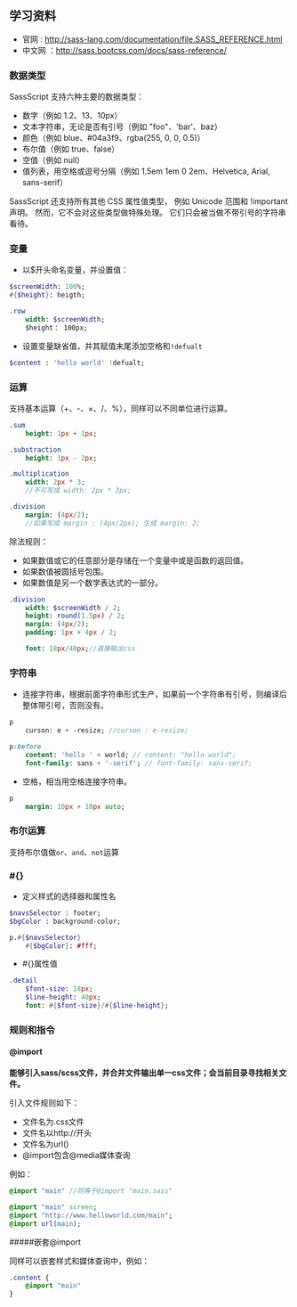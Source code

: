 ## 学习资料

- 官网 : http://sass-lang.com/documentation/file.SASS_REFERENCE.html
- 中文网 ：http://sass.bootcss.com/docs/sass-reference/


### 数据类型

SassScript 支持六种主要的数据类型：

- 数字（例如 1.2、13、10px）
- 文本字符串，无论是否有引号（例如 "foo"、'bar'、baz）
- 颜色（例如 blue、#04a3f9、rgba(255, 0, 0, 0.5)）
- 布尔值（例如 true、false）
- 空值（例如 null）
- 值列表，用空格或逗号分隔（例如 1.5em 1em 0 2em、Helvetica, Arial, sans-serif）

SassScript 还支持所有其他 CSS 属性值类型， 例如 Unicode 范围和 !important 声明。 然而，它不会对这些类型做特殊处理。 它们只会被当做不带引号的字符串看待。

### 变量

- 以$开头命名变量，并设置值： 

```sass
$screenWidth: 100%;
#{$height}: heigth;

.row 
	width: $screenWidth;
	$height： 100px;
```

- 设置变量缺省值，并其赋值末尾添加空格和`!defualt`

```sass
$content : 'hello world' !defualt;
```



### 运算

支持基本运算（+、-、×、/、%），同样可以不同单位进行运算。

```sass
.sum
	height: 1px + 1px;

.substraction
	height: 1px - 2px;

.multiplication
	width: 2px * 3;
	//不可写成 width: 2px * 3px;

.division
	margin: (4px/2);
	//如果写成 margin : (4px/2px); 生成 margin: 2;
```

除法规则：

- 如果数值或它的任意部分是存储在一个变量中或是函数的返回值。
- 如果数值被圆括号包围。
- 如果数值是另一个数学表达式的一部分。

```sass
.division
	width: $screenWidth / 2;
	height: round(1.5px) / 2;
	margin: (4px/2);
	padding: 1px + 4px / 2;

	font: 18px/40px;//直接输出css
```

### 字符串

- 连接字符串，根据前面字符串形式生产，如果前一个字符串有引号，则编译后整体带引号，否则没有。

```sass
p
	curson: e + -resize; //curson : e-resize;

p:before
	content: 'hello ' + world; // content: "hello world";
	font-family: sans + '-serif'; // font-family: sans-serif;
```

- 空格，相当用空格连接字符串。

```sass
p
	margin: 10px + 10px auto;
```

### 布尔运算

支持布尔值做`or`、`and`、`not`运算

### \#{}

- 定义样式的选择器和属性名

```sass
$navsSelector : footer;
$bgColor : background-color;

p.#{$navsSelector}
	#{$bgColor}: #fff;
```

- \#{}属性值

```sass
.detail
	$font-size: 18px;
	$line-height: 40px;
	font: #{$font-size}/#{$line-height};
```

### 规则和指令

#### @import

**能够引入sass/scss文件，并合并文件输出单一css文件；会当前目录寻找相关文件。**

引入文件规则如下：

- 文件名为.css文件
- 文件名以http://开头
- 文件名为url()
- @import包含@media媒体查询

例如：

```sass
@import "main" //同等于@import "main.sass"

@import "main" screen;
@import "http://www.helloworld.com/main";
@import url(main);
```

#####嵌套@import

同样可以嵌套样式和媒体查询中，例如：

```sass
.content {
	@import "main"
}
```


